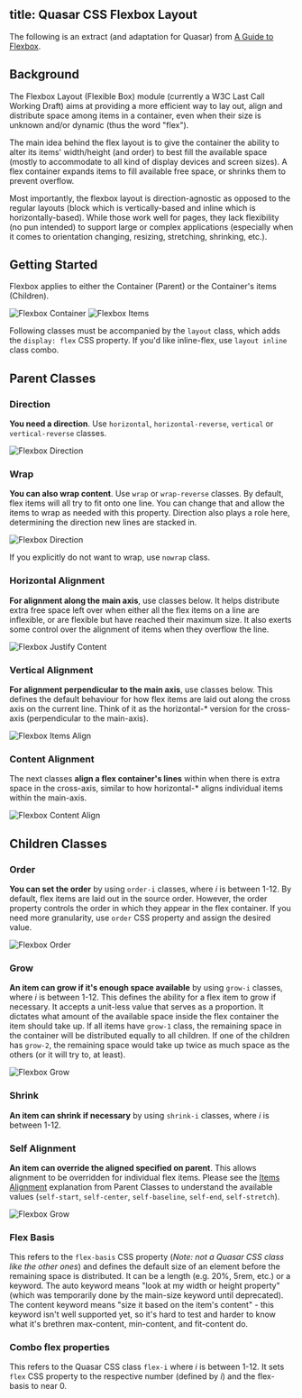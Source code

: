 title: Quasar CSS Flexbox Layout
---

The following is an extract (and adaptation for Quasar) from <a href="https://css-tricks.com/snippets/css/a-guide-to-flexbox/" target="_blank">A Guide to Flexbox</a>.

## Background
The Flexbox Layout (Flexible Box) module (currently a W3C Last Call Working Draft) aims at providing a more efficient way to lay out, align and distribute space among items in a container, even when their size is unknown and/or dynamic (thus the word "flex").

The main idea behind the flex layout is to give the container the ability to alter its items' width/height (and order) to best fill the available space (mostly to accommodate to all kind of display devices and screen sizes). A flex container expands items to fill available free space, or shrinks them to prevent overflow.

Most importantly, the flexbox layout is direction-agnostic as opposed to the regular layouts (block which is vertically-based and inline which is horizontally-based). While those work well for pages, they lack flexibility (no pun intended) to support large or complex applications (especially when it comes to orientation changing, resizing, stretching, shrinking, etc.).

## Getting Started
Flexbox applies to either the Container (Parent) or the Container's items (Children).

![Flexbox Container](/images/flexbox-container.svg)
![Flexbox Items](/images/flexbox-items.svg)

Following classes must be accompanied by the `layout` class, which adds the `display: flex` CSS property. If you'd like inline-flex, use `layout inline` class combo.

## Parent Classes

### Direction
**You need a direction**. Use `horizontal`, `horizontal-reverse`, `vertical` or `vertical-reverse` classes.

![Flexbox Direction](/images/flexbox-direction.svg)

### Wrap
**You can also wrap content**. Use `wrap` or `wrap-reverse` classes. By default, flex items will all try to fit onto one line. You can change that and allow the items to wrap as needed with this property. Direction also plays a role here, determining the direction new lines are stacked in.

![Flexbox Direction](/images/flexbox-wrap.svg)

If you explicitly do not want to wrap, use `nowrap` class.

### Horizontal Alignment
**For alignment along the main axis**, use classes below. It helps distribute extra free space left over when either all the flex items on a line are inflexible, or are flexible but have reached their maximum size. It also exerts some control over the alignment of items when they overflow the line.

![Flexbox Justify Content](/images/flexbox-horizontal-align.svg)

### Vertical Alignment
**For alignment perpendicular to the main axis**, use classes below. This defines the default behaviour for how flex items are laid out along the cross axis on the current line. Think of it as the horizontal-* version for the cross-axis (perpendicular to the main-axis).

![Flexbox Items Align](/images/flexbox-vertical-align.svg)

### Content Alignment
The next classes **align a flex container's lines** within when there is extra space in the cross-axis, similar to how horizontal-* aligns individual items within the main-axis.

![Flexbox Content Align](/images/flexbox-content-align.svg)

## Children Classes

### Order
**You can set the order** by using `order-i` classes, where *i* is between 1-12. By default, flex items are laid out in the source order. However, the order property controls the order in which they appear in the flex container. If you need more granularity, use `order` CSS property and assign the desired value.

![Flexbox Order](/images/flexbox-order.svg)

### Grow
**An item can grow if it's enough space available** by using `grow-i` classes, where *i* is between 1-12. This defines the ability for a flex item to grow if necessary. It accepts a unit-less value that serves as a proportion. It dictates what amount of the available space inside the flex container the item should take up.
If all items have `grow-1` class, the remaining space in the container will be distributed equally to all children. If one of the children has `grow-2`, the remaining space would take up twice as much space as the others (or it will try to, at least).

![Flexbox Grow](/images/flexbox-grow.svg)

### Shrink
**An item can shrink if necessary** by using `shrink-i` classes, where *i* is between 1-12.

### Self Alignment
**An item can override the aligned specified on parent**. This allows alignment to be overridden for individual flex items. Please see the [Items Alignment](#Items-Alignment) explanation from Parent Classes to understand the available values (`self-start`, `self-center`, `self-baseline`, `self-end`, `self-stretch`).

![Flexbox Grow](/images/flexbox-self.svg)

### Flex Basis
This refers to the `flex-basis` CSS property (*Note: not a Quasar CSS class like the other ones*) and defines the default size of an element before the remaining space is distributed. It can be a length (e.g. 20%, 5rem, etc.) or a keyword. The auto keyword means "look at my width or height property" (which was temporarily done by the main-size keyword until deprecated). The content keyword means "size it based on the item's content" - this keyword isn't well supported yet, so it's hard to test and harder to know what it's brethren max-content, min-content, and fit-content do.

### Combo flex properties
This refers to the Quasar CSS class `flex-i` where *i* is between 1-12. It sets `flex` CSS property to the respective number (defined by *i*) and the flex-basis to near 0.
